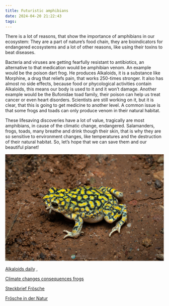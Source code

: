 ```yaml
---
title: Futuristic amphibians
date: 2024-04-20 21:22:43
tags:
---
```


There is a lot of reasons, that show the importance of amphibians in our ecosystem: They are a part of nature’s food chain, they are bioindicators for endangered ecosystems and a lot of other reasons, like using their toxins to beat diseases.

Bacteria and viruses are getting fearfully resistant to antibiotics, an alternative to that medication would be amphibian venom. An example would be the poison dart frog. He produces Alkaloids, it is a substance like Morphine, a drug that reliefs pain, that works 250-times stronger. It also has almost no side effects, because food or phycological activities contain Alkaloids, this means our body is used to it and it won’t damage. Another example would be the Bufonidae toad family, their poison can help us treat cancer or even heart disorders. Scientists are still working on it, but it is clear, that this is going to get medicine to another level. A common issue is that some frogs and toads can only produce venom in their natural habitat. 

These lifesaving discoveries have a lot of value, tragically are most amphibians, in cause of the climatic change, endangered. Salamanders, frogs, toads, many breathe and drink though their skin, that is why they are so sensitive to environment changes, like temperatures and the destruction of their natural habitat. So, let’s hope that we can save them and our beautiful planet!


![toad Bufonidae family](/images/bufotoad.jpg)


[Alkaloids daily](https://www.sciencedirect.com/science/article/abs/pii/S2214785321059915) , 

[Climate changes consequences frogs](https://www.washingtonpost.com/climate-environment/2023/10/04/frog-climate-amphibians-extinction/) 

[Steckbrief Frösche](https://www.kindernetz.de/wissen/tierlexikon/steckbrief-frosch-100.html)

[Frösche in der Natur](https://www.aces.edu/blog/topics/urban-extension/natures-frogs/)